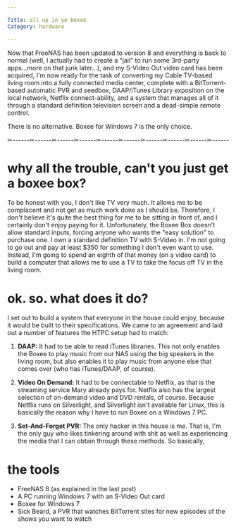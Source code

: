 ```yaml
---

Title: all up in yo boxee
Category: hardware

---
```



Now that FreeNAS has been updated to version 8 and everything is back to normal (well, I actually had to create a "jail" to run some 3rd-party apps...more on that junk later...), and my S-Video Out video card has been acquired, I'm now ready for the task of converting my Cable TV-based living room into a fully connected media center, complete with a BitTorrent-based automatic PVR and seedbox, DAAP/iTunes Library exposition on the local network, Netflix connect-ability, and a system that manages all of it through a standard definition television screen and a dead-simple remote control.

There is no alternative. Boxee for Windows 7 is the only choice.

✂------✂------✂------✂------✂------✂------✂------✂------✂------✂------

# why all the trouble, can't you just get a boxee box?

To be honest with you, I don't like TV very much. It allows me to be complacent and not get as much work done as I should be. Therefore, I don't believe it's quite the best thing for me to be sitting in front of, and I certainly don't enjoy paying for it. Unfortunately, the Boxee Box doesn't allow standard inputs, forcing anyone who wants the "easy solution" to purchase one. I own a standard definition TV with S-Video in. I'm not going to go out and pay at least $350 for something I don't even want to use. Instead, I'm going to spend an eighth of that money (on a video card) to build a computer that allows me to use a TV to take the focus off TV in the living room.

# ok. so. what does it do?

I set out to build a system that everyone in the house could enjoy, because it would be built to their specifications. We came to an agreement and laid out a number of features the HTPC setup had to match:

1. **DAAP:** It had to be able to read iTunes libraries. This not only enables the Boxee to play music from our NAS using the big speakers in the living room, but also enables it to play music from anyone else that comes over (who has iTunes/DAAP, of course).

2. **Video On Demand:** It had to be connectable to Netflix, as that is the streaming service Mary already pays for. Netflix also has the largest selection of on-demand video and DVD rentals, of course. Because Netflix runs on Silverlight, and Silverlight isn't available for Linux, this is basically the reason why I have to run Boxee on a Windows 7 PC.

3. **Set-And-Forget PVR:** The only hacker in this house is me. That is, I'm the only guy who likes tinkering around with shit as well as experiencing the media that I can obtain through these methods. So basically, 

# the tools

- FreeNAS 8 (as explained in the last post)
- A PC running Windows 7 with an S-Video Out card
- Boxee for Windows 7
- Sick Beard, a PVR that watches BitTorrent sites for new episodes of the shows you want to watch